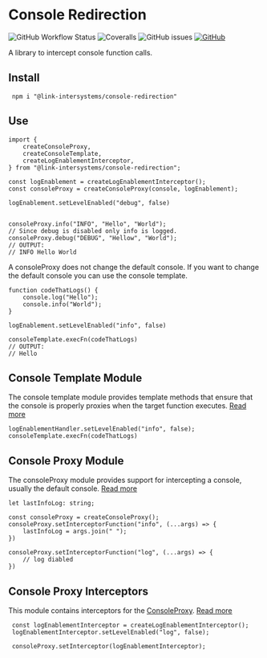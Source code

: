 # Console Redirection

![GitHub Workflow Status](https://img.shields.io/github/workflow/status/link-intersystems/console-redirection/Node.js%20CI)
![Coveralls](https://img.shields.io/coveralls/github/link-intersystems/console-redirection)
![GitHub issues](https://img.shields.io/github/issues-raw/link-intersystems/console-redirection)
[![GitHub](https://img.shields.io/github/license/link-intersystems/console-redirection?label=license)](LICENSE.md)

A library to intercept console function calls.

## Install

     npm i "@link-intersystems/console-redirection"

## Use

    import {
        createConsoleProxy,
        createConsoleTemplate,
        createLogEnablementInterceptor,
    } from "@link-intersystems/console-redirection";

    const logEnablement = createLogEnablementInterceptor();
    const consoleProxy = createConsoleProxy(console, logEnablement);

    logEnablement.setLevelEnabled("debug", false)


    consoleProxy.info("INFO", "Hello", "World");
    // Since debug is disabled only info is logged.
    consoleProxy.debug("DEBUG", "Hellow", "World");     
    // OUTPUT:
    // INFO Hello World

A consoleProxy does not change the default console. 
If you want to change the default console 
you can use the console template.

    function codeThatLogs() {
        console.log("Hello");
        console.info("World");
    }

    logEnablement.setLevelEnabled("info", false)

    consoleTemplate.execFn(codeThatLogs)
    // OUTPUT:
    // Hello

## Console Template Module

The console template module provides template methods that ensure that the console is properly proxies when the target function executes. [Read more](src/template/README.md)

    logEnablementHandler.setLevelEnabled("info", false);
    consoleTemplate.execFn(codeThatLogs)

## Console Proxy Module

The consoleProxy module provides support for intercepting a console, usually the default console. [Read more](src/proxy/README.md)

    let lastInfoLog: string;

    const consoleProxy = createConsoleProxy();
    consoleProxy.setInterceptorFunction("info", (...args) => {
        lastInfoLog = args.join(" ");
    })

    consoleProxy.setInterceptorFunction("log", (...args) => {
        // log diabled
    })

## Console Proxy Interceptors

This module contains interceptors for the [ConsoleProxy](../proxy/README.md). [Read more](src/interceptors/README.md)

     const logEnablementInterceptor = createLogEnablementInterceptor();
     logEnablementInterceptor.setLevelEnabled("log", false);

     consoleProxy.setInterceptor(logEnablementInterceptor);
